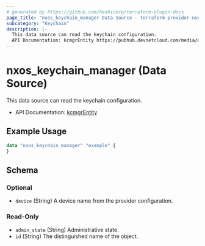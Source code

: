 ```yaml
---
# generated by https://github.com/hashicorp/terraform-plugin-docs
page_title: "nxos_keychain_manager Data Source - terraform-provider-nxos"
subcategory: "Keychain"
description: |-
  This data source can read the keychain configuration.
  API Documentation: kcmgrEntity https://pubhub.devnetcloud.com/media/dme-docs-10-2-2/docs/Security%20and%20Policing/kcmgr:Entity/
---
```


# nxos_keychain_manager (Data Source)

This data source can read the keychain configuration.

- API Documentation: [kcmgrEntity](https://pubhub.devnetcloud.com/media/dme-docs-10-2-2/docs/Security%20and%20Policing/kcmgr:Entity/)

## Example Usage

```terraform
data "nxos_keychain_manager" "example" {
}
```

<!-- schema generated by tfplugindocs -->
## Schema

### Optional

- `device` (String) A device name from the provider configuration.

### Read-Only

- `admin_state` (String) Administrative state.
- `id` (String) The distinguished name of the object.
